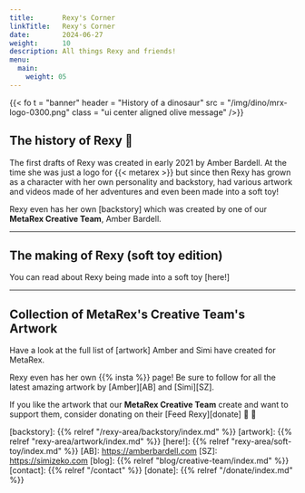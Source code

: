 ```yaml
---
title:       Rexy's Corner
linkTitle:   Rexy's Corner
date:        2024-06-27
weight:      10
description: All things Rexy and friends!
menu:
  main:
    weight: 05
---
```

<!-- markdownlint-disable MD033 -->

{{< fo t = "banner"
    header = "History of a dinosaur"
    src = "/img/dino/mrx-logo-0300.png" 
    class = "ui center aligned olive message"
/>}}

## The history of Rexy 🦖  

The first drafts of Rexy was created in early 2021 by Amber Bardell.  At the time she was just a logo for {{< metarex >}} but since then Rexy has grown as a character with her own personality and backstory, had various artwork and videos made of her adventures and even been made into a soft toy! 

Rexy even has her own [backstory] which was created by one of our **MetaRex Creative Team**, Amber Bardell. 

----
## The making of Rexy (soft toy edition)

You can read about Rexy being made into a soft toy [here!]

----
## Collection of MetaRex's Creative Team's Artwork

Have a look at the full list of [artwork] Amber and Simi have created for MetaRex. 

Rexy even has her own {{% insta %}} page!  Be sure to follow for all the latest amazing artwork by [Amber][AB] and [Simi][SZ].

If you like the artwork that our **MetaRex Creative Team** create and want to support them, consider donating on their [Feed Rexy][donate] 🍰 🦖  


[backstory]:  {{% relref "/rexy-area/backstory/index.md" %}}
[artwork]: {{% relref "rexy-area/artwork/index.md" %}}
[here!]:  {{% relref "rexy-area/soft-toy/index.md" %}}
[AB]:      https://amberbardell.com
[SZ]:      https://simizeko.com
[blog]:    {{% relref "blog/creative-team/index.md" %}}
[contact]: {{% relref "/contact" %}}
[donate]:  {{% relref "/donate/index.md" %}}